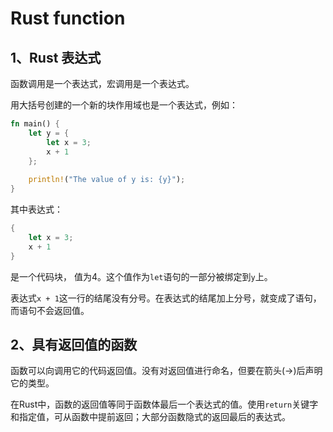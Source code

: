 # Rust function

## 1、Rust 表达式

函数调用是一个表达式，宏调用是一个表达式。

用大括号创建的一个新的块作用域也是一个表达式，例如：

```rust
fn main() {
    let y = {
        let x = 3;
        x + 1
    };
    
    println!("The value of y is: {y}");
}
```

其中表达式：

```rust
{
    let x = 3;
    x + 1
}
```

是一个代码块， 值为4。这个值作为`let`语句的一部分被绑定到`y`上。

表达式`x + 1`这一行的结尾没有分号。在表达式的结尾加上分号，就变成了语句，而语句不会返回值。



## 2、具有返回值的函数

函数可以向调用它的代码返回值。没有对返回值进行命名，但要在箭头(->)后声明它的类型。

在Rust中，函数的返回值等同于函数体最后一个表达式的值。使用`return`关键字和指定值，可从函数中提前返回；大部分函数隐式的返回最后的表达式。